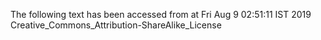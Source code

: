 The following text has been accessed from at Fri Aug 9 02:51:11 IST 2019
Creative_Commons_Attribution-ShareAlike_License
